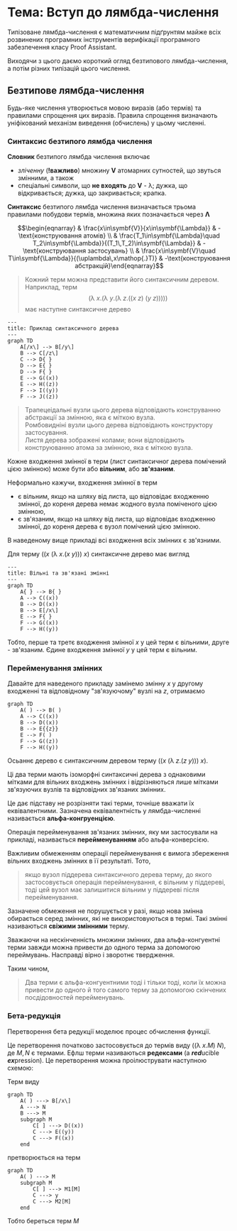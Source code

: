 <H1><b>Тема: Вступ до лямбда-числення</b></H1>

Типізоване лямбда-числення є математичним підґрунтям майже всіх розвинених програмних інструментів верифікації програмного забезпечення класу Proof Assistant.

Виходячи з цього даємо короткий огляд безтипового лямбда-числення, а потім різних типізацій цього числення.

## Безтипове лямбда-числення

Будь-яке числення утворюється мовою виразів (або термів) та правилами спрощення цих виразів.
Правила спрощення визначають уніфікований механізм виведення (обчислень) у цьому численні.

### Синтаксис безтипого лямбда числення

**Словник** безтипого лямбда числення включає

- *зліченну* (**!важливо**) множину $\symbf{V}$ атомарних сутностей, що звуться змінними, а також
- спеціальні символи, що **не входять** до $\symbf{V}$ - $\uplambda$; дужка, що відкривається; дужка, що закривається; крапка.

**Cинтаксис** безтипого лямбда числення визначається трьома правилами побудови термів, множина яких позначається через $\symbf{\Lambda}$

```math
\begin{eqnarray}
& \frac{x\in\symbf{V}}{x\in\symbf{\Lambda}} & -\text{конструювання атомів} \\
& \frac{T_1\in\symbf{\Lambda}\quad T_2\in\symbf{\Lambda}}{(T_1\,T_2)\in\symbf{\Lambda}} & -\text{конструювання застосувань} \\
& \frac{x\in\symbf{V}\quad T\in\symbf{\Lambda}}{(\uplambda\,x\mathop{.}T)} & -\text{конструювання абстракцій}\end{eqnarray}
```

>Кожний терм можна представити його синтаксичним деревом.
>Наприклад, терм $$(\uplambda\ x\mathop{.}(\uplambda\ y\mathop{.}(\uplambda\ z\mathop{.}((x\ z)\ (y\ z)))))$$ має наступне синтаксичне дерево

```mermaid
---
title: Приклад синтаксичного дерева
---
graph TD
    A[/x\] --> B[/y\]
    B --> C[/z\]
    C --> D{ }
    D --> E{ }
    D --> F{ }
    E --> G((x))
    E --> H((z))
    F --> I((y))
    F --> J((z))
```

>Трапецеідальні вузли цього дерева відповідають конструванню абстракції за змінною, яка є міткою вузла.<br/>
>Ромбовидніні вузли цього дерева відповідають конструктору застосування.<br/>
>Листя дерева зображені колами; вони відповідають конструюванню атома за змінною, яка є міткою вузла.

Кожне входження змінної в терм (лист синтаксичног дерева помічений цією змінною) може бути або **вільним**, або **зв'язаним**.

Неформально кажучи, входження змінної в терм

- є вільним, якщо на шляху від листа, що відповідає входженню змінної, до кореня дерева немає жодного вузла поміченого цією змінною,
- є зв'язаним, якщо на шляху від листа, що відповідає входженню змінної, до кореня дерева є вузол помічений цією змінною.

В наведеному вище прикладі всі входження всіх змінних є зв'язними.

Для терму $((x\ (\uplambda\ x\mathop{.}(x\ y)))\ x)$ синтаксичне дерево має вигляд

```mermaid
---
title: Вільні та зв'язані змінні
---
graph TD
    A{ } --> B{ }
    A --> C((x))
    B --> D((x))
    B --> E[/x\]
    E --> F{ }
    F --> G((x))
    F --> H((y))
```

Тобто, перше та третє входження змінної $x$ у цей терм є вільними, друге - зв'язаним.
Єдине входження змінної $y$ у цей терм є вільним.

### Перейменування змінних

Давайте для наведеного прикладу замінемо змінну $x$ у другому входженні та відповідному "зв'язуючому" вузлі на $z$, отримаємо


```mermaid
graph TD
    A( ) --> B( )
    A --> C((x))
    B --> D((x))
    B --> E{{z}}
    E --> F( )
    F --> G((z))
    F --> H((y))
```

Осьаннє дерево є синтаксичним деревом терму $((x\ (\uplambda\ z\mathop{.}(z\ y)))\ x)$.

Ці два терми мають ізоморфні синтаксичні дерева з однаковими мітками для вільних входжень змінних і відрізняються лише мітками
зв'язуючих вузлів та відповідних зв'язаних змінних.

Це дає підставу не розрізняти такі терми, точніше вважати їх еквівалентними.
Зазначена еквівалентність у лямбда-численні називається **альфа-конгруенцією**.

Операція перейменування зв'язаних змінних, яку ми застосували на прикладі, називається **перейменуванням** або
альфа-конверсією.

Важливим обмеженням операції перейменування є вимога збереження вільних входжень змінних в її результаті.
Тото,

>якщо вузол піддерева синтаксичного дерева терму, до якого застосовується операція перейменування, є вільним у піддереві, тоді
цей вузол має залишитися вільним у піддереві після перейменування.

Зазначене обмеження не порушується у разі, якщо нова змінна обирається серед змінних, які не використовуються в термі.
Такі змінні називаються **свіжими змінними** терму.

Зважаючи на нескінченність множини змінних, два альфа-конгуентні терми завжди можна привести до одного терма за допомогою
переймувань.
Насправді вірно і зворотнє твердження.

Таким чином,
>Два терми є альфа-конгуентними тоді і тільки тоді, коли їх можна привести до одного й того самого терму за допомогою
скінчених посдідовностей перейменувань.

### Бета-редукція

Перетворення бета редукції моделює процес обчислення функції.

Це перетворення початково застосовується до термів виду $((\uplambda\ x\mathop{.}M)\ N)$, де $M,N$ є термами.
Ефлш терми називаються **редексами** (a ***red***ucible ***ex***pression).
Це перетворення можна проілюструвати наступною схемою:

Терм виду

```mermaid
graph TD
    A( ) ---> B[/x\]
    A ---> N
    B ---> M
    subgraph M
        C[ ] ---> D((x))
        C ---> E((y))
        C ---> F((x))
    end
```

претворюється на терм

```mermaid
graph TD
    A( ) ---> M
    subgraph M
        C[ ] ---> M1[M]
        C ---> y
        C ---> M2[M]
    end
```

Тобто береться терм $M$
